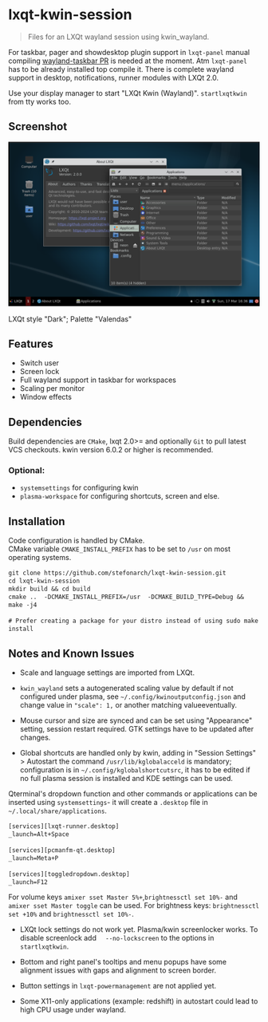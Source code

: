 # lxqt-kwin-session

>Files for an LXQt wayland session using kwin_wayland.

For taskbar, pager and showdesktop plugin support in `lxqt-panel` manual compiling [wayland-taskbar PR](https://github.com/lxqt/lxqt-panel/pull/2031) is needed at the moment. Atm `lxqt-panel` has to be already installed top compile it. There is complete wayland support in desktop, notifications, runner modules with LXQt 2.0.

Use your display manager to start "LXQt Kwin (Wayland)".
`startlxqtkwin` from tty works too.


## Screenshot

![LXQt-kwin dark](lxqt-kwin.png)

LXQt style "Dark"; Palette "Valendas"

## Features

* Switch user
* Screen lock
* Full wayland support in taskbar for workspaces
* Scaling per monitor
* Window effects

## Dependencies

Build dependencies are `CMake`, lxqt 2.0>= and optionally
`Git` to pull latest VCS checkouts. kwin version 6.0.2 or higher is recommended.

### Optional:

* `systemsettings` for configuring kwin
* `plasma-workspace` for configuring shortcuts, screen and else.


## Installation

Code configuration is handled by CMake.<br>
CMake variable `CMAKE_INSTALL_PREFIX` has to be set to `/usr` on most operating systems.

```
git clone https://github.com/stefonarch/lxqt-kwin-session.git
cd lxqt-kwin-session
mkdir build && cd build
cmake ..  -DCMAKE_INSTALL_PREFIX=/usr  -DCMAKE_BUILD_TYPE=Debug && make -j4

# Prefer creating a package for your distro instead of using sudo make install

```

## Notes and Known Issues

* Scale and language settings are imported from LXQt.

* `kwin_wayland` sets a autogenerated scaling value by default if not configured under plasma, see
`~/.config/kwinoutputconfig.json` and change value in `"scale": 1,` or another matching valueeventually.

* Mouse cursor and size are synced and can be set using "Appearance" setting,
session restart required. GTK settings have to be updated after changes.

* Global shortcuts are handled only by kwin, adding in "Session Settings" > Autostart the command `/usr/lib/kglobalacceld` is mandatory; configuration is in `~/.config/kglobalshortcutsrc`, it has to be edited if no full plasma session is installed and KDE settings can be used.

Qterminal's dropdown function and other commands or applications can be inserted using
`systemsettings`- it will create a `.desktop` file in `~/.local/share/applications`.

```
[services][lxqt-runner.desktop]
_launch=Alt+Space

[services][pcmanfm-qt.desktop]
_launch=Meta+P

[services][toggledropdown.desktop]
_launch=F12

```
For volume keys `amixer sset Master 5%+`,`brightnessctl set 10%-` and
  `amixer sset Master toggle` can be used.
For brightness keys: `brightnessctl set +10%` and `brightnessctl set 10%-`.

* LXQt lock settings do not work yet. Plasma/kwin  screenlocker works. To disable
screenlock add `  --no-lockscreen` to the options in `startlxqtkwin`.

* Bottom and right panel's tooltips and menu popups have some alignment issues
with gaps and alignment to screen border.

* Button settings in `lxqt-powermanagement` are not applied yet.
  
* Some X11-only applications (example: redshift) in autostart
  could lead to high CPU usage under wayland.


[AUR]:                    https://aur.archlinux.org/packages/lxqt-kwin-session-git
